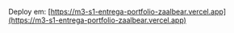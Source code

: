 Deploy em: [https://m3-s1-entrega-portfolio-zaalbear.vercel.app](https://m3-s1-entrega-portfolio-zaalbear.vercel.app)
